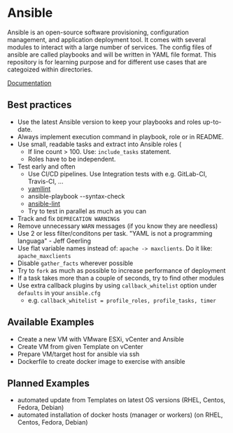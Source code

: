 # Ansible

Ansible is an open-source software provisioning, configuration management, and application deployment tool. It comes with several modules to interact with a large number of services. The config files of ansible are called playbooks and will be written in YAML file format.
This repository is for learning purpose and for different use cases that are categoized within directories.

[Documentation](https://docs.ansible.com/ansible/latest/index.html)

## Best practices

* Use the latest Ansible version to keep your playbooks and roles up-to-date.
* Always implement execution command in playbook, role or in README.
* Use small, readable tasks and extract into Ansible roles (
  * If line count > 100. Use: `include_tasks` statement.
  * Roles have to be independent.
* Test early and often
  * Use CI/CD pipelines. Use Integration tests with e.g. GitLab-CI, Travis-CI, ...
  * [yamllint](https://yamllint.readthedocs.io/en/stable/quickstart.html)
  * ansible-playbook --syntax-check
  * [ansible-lint](https://github.com/ansible/ansible-lint)
  * Try to test in parallel as much as you can
* Track and fix `DEPRECATION WARNING`s
* Remove unnecessary `WARN` messages (if you know they are needless)
* Use 2 or less filter/conditons per task. "YAML is not a programming languaga" - Jeff Geerling
* Use flat variable names instead of: `apache -> maxclients`. Do it like: `apache_maxclients`
* Disable `gather_facts` wherever possible
* Try to `fork` as much as possible to increase performance of deployment
* If a task takes more than a couple of seconds, try to find other modules
* Use extra callback plugins by using `callback_whitelist` option under `defaults` in your `ansible.cfg`
  * e.g. `callback_whitelist = profile_roles, profile_tasks, timer`

## Available Examples

* Create a new VM with VMware ESXi, vCenter and Ansible
* Create VM from given Template on vCenter
* Prepare VM/target host for ansible via ssh
* Dockerfile to create docker image to exercise with ansible

## Planned Examples

* automated update from Templates on latest OS versions (RHEL, Centos, Fedora, Debian)
* automated installation of docker hosts (manager or workers) (on RHEL, Centos, Fedora, Debian)